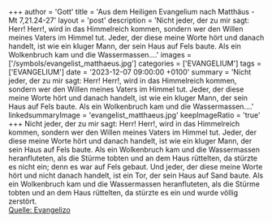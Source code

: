 +++
author = 'Gott'
title = 'Aus dem Heiligen Evangelium nach Matthäus - Mt 7,21.24-27'
layout = 'post'
description = 'Nicht jeder, der zu mir sagt: Herr! Herr!, wird in das Himmelreich kommen, sondern wer den Willen meines Vaters im Himmel tut. Jeder, der diese meine Worte hört und danach handelt, ist wie ein kluger Mann, der sein Haus auf Fels baute. Als ein Wolkenbruch kam und die Wassermassen....'
images = ['/symbols/evangelist_matthaeus.jpg']
categories = ['EVANGELIUM']
tags = ['EVANGELIUM']
date = '2023-12-07 09:00:00 +0100'
summary = 'Nicht jeder, der zu mir sagt: Herr! Herr!, wird in das Himmelreich kommen, sondern wer den Willen meines Vaters im Himmel tut. Jeder, der diese meine Worte hört und danach handelt, ist wie ein kluger Mann, der sein Haus auf Fels baute. Als ein Wolkenbruch kam und die Wassermassen....'
linkedsummaryImage = 'evangelist_matthaeus.jpg'
keepImageRatio = 'true'
+++
Nicht jeder, der zu mir sagt: Herr! Herr!, wird in das Himmelreich kommen, sondern wer den Willen meines Vaters im Himmel tut.
Jeder, der diese meine Worte hört und danach handelt, ist wie ein kluger Mann, der sein Haus auf Fels baute.
Als ein Wolkenbruch kam und die Wassermassen heranfluteten, als die Stürme tobten und an dem Haus rüttelten, da stürzte es nicht ein; denn es war auf Fels gebaut.<!--more-->
Und jeder, der diese meine Worte hört und nicht danach handelt, ist ein Tor, der sein Haus auf Sand baute.
Als ein Wolkenbruch kam und die Wassermassen heranfluteten, als die Stürme tobten und an dem Haus rüttelten, da stürzte es ein und wurde völlig zerstört.<br> [Quelle: Evangelizo](https://evangeliumtagfuertag.org/DE/gospel)
